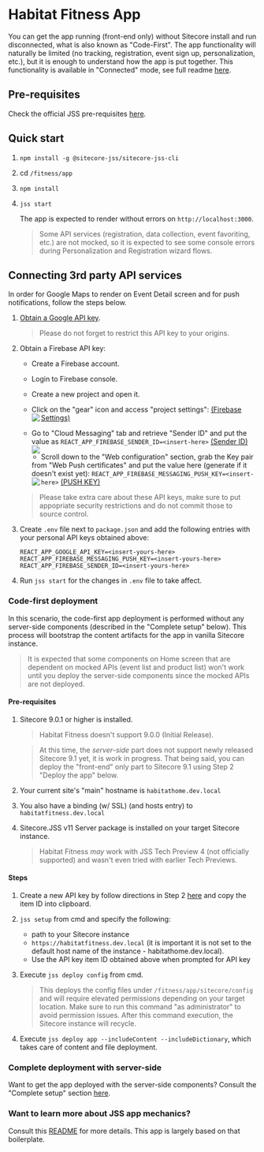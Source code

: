 # Habitat Fitness App

You can get the app running (front-end only) without Sitecore install and run disconnected, what is also known as "Code-First".
The app functionality will naturally be limited (no tracking, registration, event sign up, personalization, etc.), but it is enough to understand how the app is put together. This functionality is available in "Connected" mode, see full readme [here](https://github.com/Sitecore/Sitecore.HabitatHome.Omni/blob/master/README.md).

## Pre-requisites

Check the official JSS pre-requisites [here](https://jss.sitecore.com/docs/getting-started/quick-start).

## Quick start
1. `npm install -g @sitecore-jss/sitecore-jss-cli`
1. cd `/fitness/app`
1. `npm install`
1. `jss start`
  
    The app is expected to render without errors on `http://localhost:3000`.

    > Some API services (registration, data collection, event favoriting, etc.) are not mocked, so it is expected to see some console errors during Personalization and Registration wizard flows.

## Connecting 3rd party API services

In order for Google Maps to render on Event Detail screen and for push notifications, follow the steps below. 

1. [Obtain a Google API key](https://developers.google.com/maps/documentation/javascript/get-api-key).
      > Please do not forget to restrict this API key to your origins.

1. Obtain a Firebase API key:
      - Create a Firebase account.
      - Login to Firebase console.
      - Create a new project and open it.
      - Click on the "gear" icon and access "project settings":
        <a href="https://github.com/Sitecore/Sitecore.HabitatHome.Omni/blob/master/fitness/app/docs/img/project-settings.png">(Firebase Settings)<img align="left"  src="https://github.com/Sitecore/Sitecore.HabitatHome.Omni/blob/master/fitness/app/docs/img/project-settings.png"/></a>
 
      - Go to "Cloud Messaging" tab and retrieve "Sender ID" and put the value as 
      `REACT_APP_FIREBASE_SENDER_ID=<insert-here>`
        <a href="https://github.com/Sitecore/Sitecore.HabitatHome.Omni/blob/master/fitness/app/docs/img/gcp-sender-id.png">(Sender ID)<img align="left"  src="https://github.com/Sitecore/Sitecore.HabitatHome.Omni/blob/master/fitness/app/docs/img/gcp-sender-id.png" /></a>
       
      - Scroll down to the "Web configuration" section, grab the Key pair from "Web Push certificates" and put the value here (generate if it doesn't exist yet): 
      `REACT_APP_FIREBASE_MESSAGING_PUSH_KEY=<insert-here>`
         <a href="https://github.com/Sitecore/Sitecore.HabitatHome.Omni/blob/master/fitness/app/docs/img/push-cert.png">(PUSH KEY)<img align="left"  src="https://github.com/Sitecore/Sitecore.HabitatHome.Omni/blob/master/fitness/app/docs/img/push-cert.png"/></a>
   
      > Please take extra care about these API keys, make sure to put appopriate security restrictions and do not commit those to source control.

1. Create `.env` file next to `package.json` and add the following entries with your personal API keys obtained above:

    ```
    REACT_APP_GOOGLE_API_KEY=<insert-yours-here>
    REACT_APP_FIREBASE_MESSAGING_PUSH_KEY=<insert-yours-here>
    REACT_APP_FIREBASE_SENDER_ID=<insert-yours-here>
    ```
1. Run `jss start` for the changes in `.env` file to take affect.

### Code-first deployment

In this scenario, the code-first app deployment is performed without any server-side components (described in the "Complete setup" below). This process will bootstrap the content artifacts for the app in vanilla Sitecore instance.

> It is expected that some components on Home screen that are dependent on mocked APIs (event list and product list) won't work until you deploy the server-side components since the mocked APIs are not deployed.  

#### Pre-requisites
1. Sitecore 9.0.1 or higher is installed.
    > Habitat Fitness doesn't support 9.0.0 (Initial Release).

    > At this time, the *server-side* part does not support newly released Sitecore 9.1 yet, it is work in progress. That being said, you can deploy the "front-end" only part to Sitecore 9.1 using Step 2 "Deploy the app" below.

1. Your current site's "main" hostname is `habitathome.dev.local`
1. You also have a binding (w/ SSL) (and hosts entry) to `habitatfitness.dev.local`
1. Sitecore.JSS v11 Server package is installed on your target Sitecore instance.
	> Habitat Fitness _may_ work with JSS Tech Preview 4 (not officially supported) and wasn't even tried with earlier Tech Previews.

#### Steps

1. Create a new API key by follow directions in Step 2 [here](https://jss.sitecore.com/docs/getting-started/app-deployment) and copy the item ID into clipboard.

1. `jss setup` from cmd and specify the following:
	- path to your Sitecore instance
	- `https://habitatfitness.dev.local` (it is important it is not set to the default host name of the instance - habitathome.dev.local).
	-  Use the API key item ID obtained above when prompted for API key

1. Execute `jss deploy config` from cmd.
    > This deploys the config files under `/fitness/app/sitecore/config` and will require elevated permissions depending on your target location. Make sure to run this command "as administrator" to avoid permission issues. After this command execution, the Sitecore instance will recycle.

1. Execute `jss deploy app --includeContent --includeDictionary`, which takes care of content and file deployment.

### Complete deployment with server-side

Want to get the app deployed with the server-side components? Consult the "Complete setup" section [here](https://github.com/Sitecore/Sitecore.HabitatHome.Omni/blob/master/README.md).

### Want to learn more about JSS app mechanics?

Consult this [README](https://github.com/Sitecore/jss/blob/master/samples/react/README.md) for more details. This app is largely based on that boilerplate.

